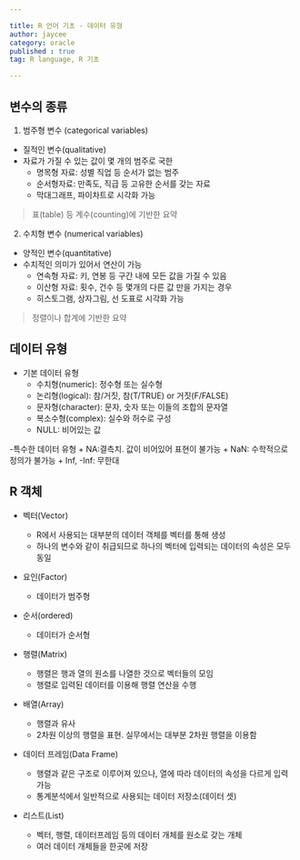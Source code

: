 ```yaml
---

title: R 언어 기초 - 데이터 유형
author: jaycee
category: oracle
published : true
tag: R language, R 기초

---
```


## 변수의 종류
1. 범주형 변수 (categorical variables)
  - 질적인 변수(qualitative)
  - 자료가 가질 수 있는 값이 몇 개의 범주로 국한
    + 명목형 자료: 성별 직업 등 순서가 없는 범주
    + 순서형자료: 만족도, 직급 등 고유한 순서를 갖는 자료
    + 막대그래프, 파이차트로 시각화 가능
 >표(table) 등 계수(counting)에 기반한 요약
 
 2. 수치형 변수 (numerical variables)
   - 양적인 변수(quantitative)
   - 수치적인 의미가 있어서 연산이 가능
     + 연속형 자료: 키, 연봉 등 구간 내에 모든 값을 가질 수 있음
     + 이산형 자료: 횟수, 건수 등 몇개의 다른 값 만을 가지는 경우
     + 히스토그램, 상자그림, 선 도표로 시각화 가능
  >정렬이나 합계에 기반한 요약
  
## 데이터 유형
  - 기본 데이터 유형
    + 수치형(numeric): 정수형 또는 실수형
    + 논리형(logical): 참/거짓, 참(T/TRUE) or 거짓(F/FALSE)
    + 문자형(character): 문자, 숫자 또는 이들의 조합의 문자열
    + 복소수형(complex): 실수와 허수로 구성
    + NULL: 비어있는 값
  
  -특수한 데이터 유형
    + NA:결측치. 값이 비어있어 표현이 불가능
    + NaN: 수학적으로 정의가 불가능
    + Inf, -Inf: 무한대
 
## R 객체
  - 벡터(Vector)
    + R에서 사용되는 대부분의 데이터 객체를 벡터를 통해 생성
    + 하나의 변수와 같이 취급되므로 하나의 벡터에 입력되는 데이터의 속성은 모두 동일
  
  - 요인(Factor)
    + 데이터가 범주형
 
  - 순서(ordered)
    + 데이터가 순서형
  
  - 행렬(Matrix)
    + 행렬은 행과 열의 원소를 나열한 것으로 벡터들의 모임
    + 행렬로 입력된 데이터를 이용해 행렬 연산을 수행
  
  - 배열(Array)
    + 행렬과 유사
    + 2차원 이상의 행렬을 표현. 실무에서는 대부분 2차원 행렬을 이용함
  
  - 데이터 프레임(Data Frame)
    + 행렬과 같은 구조로 이루어져 있으나, 열에 따라 데이터의 속성을 다르게 입력 가능
    + 통계분석에서 일반적으로 사용되는 데이터 저장소(데이터 셋)
  
  - 리스트(List)
    + 벡터, 행렬, 데이터프레임 등의 데이터 개체를 원소로 갖는 개체
    + 여러 데이터 개체들을 한곳에 저장
